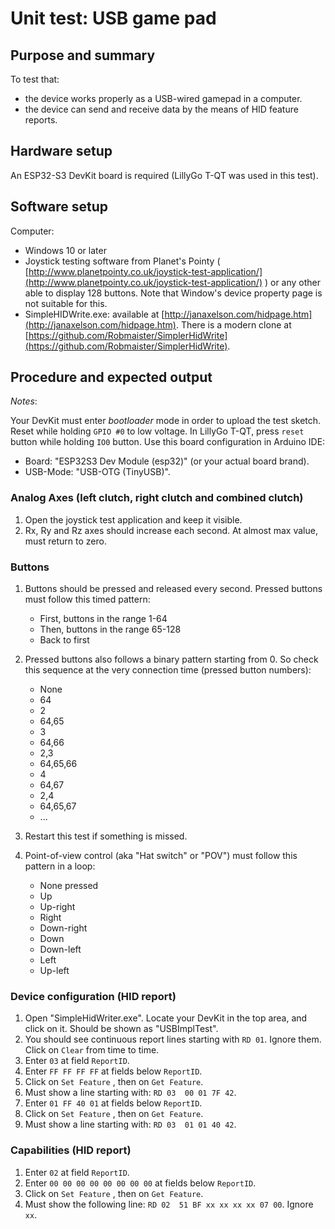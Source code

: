 # Unit test: USB game pad

## Purpose and summary

To test that:

- the device works properly as a USB-wired gamepad in a computer.
- the device can send and receive data by the means of HID feature reports.

## Hardware setup

An ESP32-S3 DevKit board is required (LillyGo T-QT was used in this test).

## Software setup

Computer:

- Windows 10 or later
- Joystick testing software from Planet's Pointy ( [http://www.planetpointy.co.uk/joystick-test-application/](http://www.planetpointy.co.uk/joystick-test-application/) ) or any other able to display 128 buttons. Note that Window's device property page is not suitable for this.
- SimpleHIDWrite.exe: available at [http://janaxelson.com/hidpage.htm](http://janaxelson.com/hidpage.htm). There is a modern clone at [https://github.com/Robmaister/SimplerHidWrite](https://github.com/Robmaister/SimplerHidWrite).

## Procedure and expected output

_Notes_:

Your DevKit must enter *bootloader* mode in order to upload the test sketch.
Reset while holding `GPIO #0` to low voltage. In LillyGo T-QT, press `reset` button while holding `IO0` button.
Use this board configuration in Arduino IDE:

- Board: "ESP32S3 Dev Module (esp32)" (or your actual board brand).
- USB-Mode: "USB-OTG (TinyUSB)".

### Analog Axes (left clutch, right clutch and combined clutch)

1. Open the joystick test application and keep it visible.
2. Rx, Ry and Rz axes should increase each second. At almost max value, must return to zero.

### Buttons

1. Buttons should be pressed and released every second. Pressed buttons must follow this timed pattern:
   - First, buttons in the range 1-64
   - Then, buttons in the range 65-128
   - Back to first

2. Pressed buttons also follows a binary pattern starting from 0. So check this sequence at the very connection time (pressed button numbers):
   - None
   - 64
   - 2
   - 64,65
   - 3
   - 64,66
   - 2,3
   - 64,65,66
   - 4
   - 64,67
   - 2,4
   - 64,65,67
   - ...
3. Restart this test if something is missed.
4. Point-of-view control (aka "Hat switch" or "POV") must follow this pattern in a loop:
   - None pressed
   - Up
   - Up-right
   - Right
   - Down-right
   - Down
   - Down-left
   - Left
   - Up-left

### Device configuration (HID report)

1. Open "SimpleHidWriter.exe". Locate your DevKit in the top area, and click on it. Should be shown as "USBImplTest".
2. You should see continuous report lines starting with `RD 01`. Ignore them. Click on `Clear` from time to time.
3. Enter `03` at field `ReportID`.
4. Enter `FF FF FF FF` at fields below `ReportID`.
5. Click on `Set Feature` , then on `Get Feature`.
6. Must show a line starting with: `RD 03  00 01 7F 42`.
7. Enter `01 FF 40 01` at fields below `ReportID`.
8. Click on `Set Feature` , then on `Get Feature`.
9. Must show a line starting with: `RD 03  01 01 40 42`.

### Capabilities (HID report)

1. Enter `02` at field `ReportID`.
2. Enter `00 00 00 00 00 00 00 00` at fields below `ReportID`.
3. Click on `Set Feature` , then on `Get Feature`.
4. Must show the following line: `RD 02  51 BF xx xx xx xx 07 00`. Ignore `xx`.
